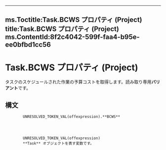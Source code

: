 

---
ms.Toctitle:Task.BCWS プロパティ (Project)
title:Task.BCWS プロパティ (Project)
ms.ContentId:8f2c4042-599f-faa4-b95e-ee0bfbd1cc56
---
# Task.BCWS プロパティ (Project)




タスクのスケジュールされた作業の予算コストを取得します。読み取り専用**バリアント**です。

## 構文

            UNRESOLVED_TOKEN_VAL(offexpression).**BCWS**




            UNRESOLVED_TOKEN_VAL(offexpression)
            **Task** オブジェクトを表す変数です。




